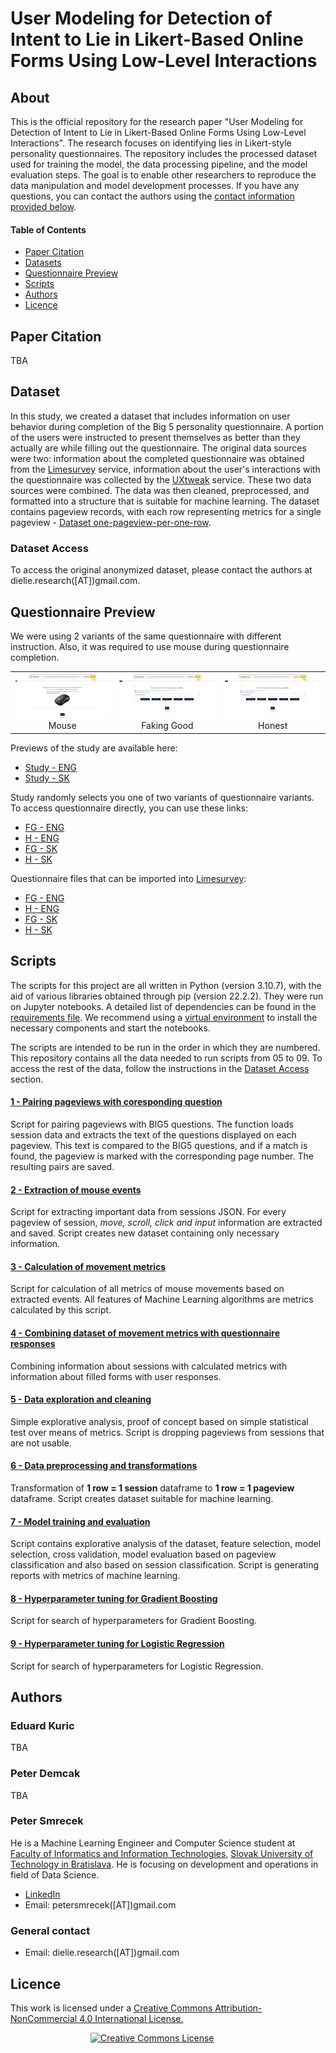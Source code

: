 # User Modeling for Detection of Intent to Lie in Likert-Based Online Forms Using Low-Level Interactions

## About

This is the official repository for the research paper "User Modeling for Detection of Intent to Lie in Likert-Based Online Forms Using Low-Level Interactions". The research focuses on identifying lies in Likert-style personality questionnaires. The repository includes the processed dataset used for training the model, the data processing pipeline, and the model evaluation steps. The goal is to enable other researchers to reproduce the data manipulation and model development processes. If you have any questions, you can contact the authors using the [contact information provided below](#a-authors).

#### Table of Contents
* [Paper Citation](#a-citation)
* [Datasets](#a-datasets)
* [Questionnaire Preview](#a-questionnaire)
* [Scripts](#a-scripts)
* [Authors](#a-authors)
* [Licence](#a-licence)

## <a name="a-citation"> Paper Citation
TBA

## <a name="a-datasets"> Dataset
In this study, we created a dataset that includes information on user behavior during completion of the Big 5 personality questionnaire. A portion of the users were instructed to present themselves as better than they actually are while filling out the questionnaire. The original data sources were two: information about the completed questionnaire was obtained from the [Limesurvey](https://www.limesurvey.org/) service, information about the user's interactions with the questionnaire was collected by the [UXtweak](https://www.uxtweak.com/) service. These two data sources were combined. The data was then cleaned, preprocessed, and formatted into a structure that is suitable for machine learning. The dataset contains pageview records, with each row representing metrics for a single pageview - [Dataset one-pageview-per-one-row](Data/Prepared_datasets/dataset_one_pv_per_one_row.json).
  
### <a name="a-dataset-access"> Dataset Access  

To access the original anonymized dataset, please contact the authors at dielie.research([AT])gmail.com.

## <a name="a-questionnaire"> Questionnaire Preview

We were using 2 variants of the same questionnaire with different instruction. Also, it was required to use mouse during questionnaire completion.

<table>
  <tr>
    <td align="center"><img src="Questionnaire/Preview/Mouse alert.jpg">Mouse</td>
    <td align="center"><img src="Questionnaire/Preview/Faking Good Question.jpg">Faking Good</td>
    <td align="center"><img src="Questionnaire/Preview/Honest Question.jpg">Honest</td>
  </tr>
</table>

Previews of the study are available here:
  - [Study - ENG](https://study.uxtweak.com/webusability/Tih31u3YlnxIQWI7hzKHN)
  - [Study - SK](https://study.uxtweak.com/webusability/t3L55N4ZIWhAkKory8Br2)
  
Study randomly selects you one of two variants of questionnaire variants. To access questionnaire directly, you can use these links:
  - [FG - ENG](https://delie.limesurvey.net/628192?lang=en)
  - [H - ENG](https://delie.limesurvey.net/778728?lang=en)
  - [FG - SK](https://delie.limesurvey.net/919549?lang=sk)
  - [H - SK](https://delie.limesurvey.net/192868?lang=sk)

Questionnaire files that can be imported into [Limesurvey](https://www.limesurvey.org/):
  - [FG - ENG](Questionnaire/Files/fg_en.lss)
  - [H - ENG](Questionnaire/Files/h_en.lss)
  - [FG - SK](Questionnaire/Files/fg_sk.lss)
  - [H - SK](Questionnaire/Files/h_sk.lss)

## <a name="a-scripts"> Scripts
The scripts for this project are all written in Python (version 3.10.7), with the aid of various libraries obtained through pip (version 22.2.2). They were run on Jupyter notebooks. A detailed list of dependencies can be found in the [requirements file](Scripts/requirements.txt). We recommend using a [virtual environment](https://docs.python.org/3/library/venv.html) to install the necessary components and start the notebooks.

The scripts are intended to be run in the order in which they are numbered. This repository contains all the data needed to run scripts from 05 to 09. To access the rest of the data, follow the instructions in the [Dataset Access](#a-dataset-access) section.

#### [1 - Pairing pageviews with coresponding question](Scripts/01_Pageviews_pairing_v0.ipynb)

Script for pairing pageviews with BIG5 questions. The function loads session data and extracts the text of the questions displayed on each pageview. This text is compared to the BIG5 questions, and if a match is found, the pageview is marked with the corresponding page number. The resulting pairs are saved.

#### [2 - Extraction of mouse events](Scripts/02_Events_preparing_script_v0.ipynb)

Script for extracting important data from sessions JSON. For every pageview of session, *move, scroll, click and input* information are extracted and saved. Script creates new dataset containing only necessary information.

#### [3 - Calculation of movement metrics](Scripts/03_Sessions_metrics_calculator_v0.ipynb)

Script for calculation of all metrics of mouse movements based on extracted events. All features of Machine Learning algorithms are metrics calculated by this script.

#### [4 - Combining dataset of movement metrics with questionnaire responses](Scripts/04_Merge_tables_v0.ipynb)

Combining information about sessions with calculated metrics with information about filled forms with user responses.

#### [5 - Data exploration and cleaning](Scripts/05_Data_exploration_and_cleaning_v0.ipynb)

Simple explorative analysis, proof of concept based on simple statistical test over means of metrics. Script is dropping pageviews from sessions that are not usable.

#### [6 - Data preprocessing and transformations](Scripts/06_Data_Preprocessing_v0.ipynb)

Transformation of **1 row = 1 session** dataframe to **1 row = 1 pageview** dataframe. Script creates dataset suitable for machine learning.

#### [7 - Model training and evaluation](Scripts/07_Model_training_and_evaluation_v0.ipynb)

Script contains explorative analysis of the dataset, feature selection, model selection, cross validation, model evaluation based on pageview classification and also based on session classification. Script is generating reports with metrics of machine learning.

#### [8 - Hyperparameter tuning for Gradient Boosting](Scripts/08_Hyperparameter_GB_v0.ipynb)

Script for search of hyperparameters for Gradient Boosting.

#### [9 - Hyperparameter tuning for Logistic Regression](Scripts/09_Hyperparameter_LR_v0.ipynb)

Script for search of hyperparameters for Logistic Regression.

## <a name="a-authors"> Authors
  
### Eduard Kuric
TBA

### Peter Demcak
TBA

### Peter Smrecek
He is a Machine Learning Engineer and Computer Science student at [Faculty of Informatics and Information Technologies](https://www.fiit.stuba.sk/), [Slovak University of Technology in Bratislava](https://www.stuba.sk/). He is focusing on development and operations in field of Data Science. 
- [LinkedIn](https://www.linkedin.com/in/peter-smrecek/)
- Email: petersmrecek([AT])gmail.com

### General contact
- Email: dielie.research([AT])gmail.com

## <a name="a-licence"> Licence

This work is licensed under a
<a rel="license" href="http://creativecommons.org/licenses/by-nc/4.0/">
Creative Commons Attribution-NonCommercial 4.0 International License.
</a>

<a rel="license" href="http://creativecommons.org/licenses/by-nc/4.0/" style="margin-left: 8rem">
<img alt="Creative Commons License" style="border-width:0" src="https://i.creativecommons.org/l/by-nc/4.0/88x31.png" />
</a>
